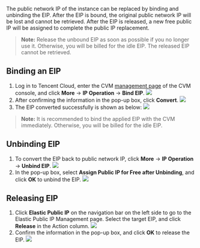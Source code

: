 The public network IP of the instance can be replaced by binding and unbinding the EIP. After the EIP is bound, the original public network IP will be lost and cannot be retrieved. After the EIP is released, a new free public IP will be assigned to complete the public IP replacement.

> **Note:**
> Release the unbound EIP as soon as possible if you no longer use it. Otherwise, you will be billed for the idle EIP. The released EIP cannot be retrieved. 

## Binding an EIP
1. Log in to Tencent Cloud, enter the CVM [management page](https://console.cloud.tencent.com/cvm/index) of the CVM console, and click **More** -> **IP Operation** -> **Bind EIP**.
![](https://main.qcloudimg.com/raw/9f6b1d1bcb3019e156ca0fc8fb4fde5b.png)
2. After confirming the information in the pop-up box, click **Convert**.
![](https://main.qcloudimg.com/raw/24b34243fa471ef3e0cab6e40ea3e578.png)
3. The EIP converted successfully is shown as below:
![](https://main.qcloudimg.com/raw/e1d0d72e2b7eff6d1fab88042a3f6bf5.png)

> **Note:**
> It is recommended to bind the applied EIP with the CVM immediately. Otherwise, you will be billed for the idle EIP.

## Unbinding EIP
1. To convert the EIP back to public network IP, click **More** -> **IP Operation** -> **Unbind EIP**.
![](https://main.qcloudimg.com/raw/15575487bdf6dbb15e9b5c0ff9daa22a.png)
2. In the pop-up box, select **Assign Public IP for Free after Unbinding**, and click **OK** to unbind the EIP.
![](https://main.qcloudimg.com/raw/c36e36a4ebe4a26449e131b48019e410.png)

## Releasing EIP
1. Click **Elastic Public IP** on the navigation bar on the left side to go to the Elastic Public IP Management page. Select the target EIP, and click **Release** in the Action column.
![](https://main.qcloudimg.com/raw/310d3c5afd4c2eb74a7c3b0da38720e2.png)
2. Confirm the information in the pop-up box, and click **OK** to release the EIP.
![](https://main.qcloudimg.com/raw/1c62aa1e8ac3aeb561dee393a97ae093.png)

